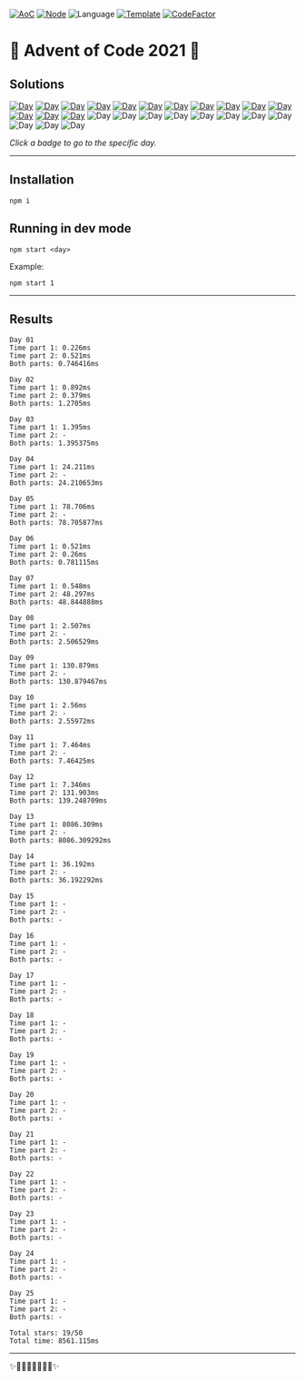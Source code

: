 <!-- Entries between SOLUTIONS and RESULTS tags are auto-generated -->

[![AoC](https://badgen.net/badge/AoC/2021/blue)](https://adventofcode.com/2021)
[![Node](https://badgen.net/badge/Node/v16.13.0+/blue)](https://nodejs.org/en/download/)
![Language](https://badgen.net/badge/Language/TypeScript/blue)
[![Template](https://badgen.net/badge/Template/aocrunner/blue)](https://github.com/caderek/aocrunner)
[![CodeFactor](https://www.codefactor.io/repository/github/0swin/advent-of-code/badge)](https://www.codefactor.io/repository/github/0swin/advent-of-code)

# 🎄 Advent of Code 2021 🎄

## Solutions

<!--SOLUTIONS-->

[![Day](https://badgen.net/badge/01/%E2%98%85%E2%98%85/green)](src/day01)
[![Day](https://badgen.net/badge/02/%E2%98%85%E2%98%85/green)](src/day02)
[![Day](https://badgen.net/badge/03/%E2%98%85%E2%98%86/yellow)](src/day03)
[![Day](https://badgen.net/badge/04/%E2%98%85%E2%98%86/yellow)](src/day04)
[![Day](https://badgen.net/badge/05/%E2%98%85%E2%98%86/yellow)](src/day05)
[![Day](https://badgen.net/badge/06/%E2%98%85%E2%98%85/green)](src/day06)
[![Day](https://badgen.net/badge/07/%E2%98%85%E2%98%85/green)](src/day07)
[![Day](https://badgen.net/badge/08/%E2%98%85%E2%98%86/yellow)](src/day08)
[![Day](https://badgen.net/badge/09/%E2%98%85%E2%98%86/yellow)](src/day09)
[![Day](https://badgen.net/badge/10/%E2%98%85%E2%98%86/yellow)](src/day10)
[![Day](https://badgen.net/badge/11/%E2%98%85%E2%98%86/yellow)](src/day11)
[![Day](https://badgen.net/badge/12/%E2%98%85%E2%98%85/green)](src/day12)
[![Day](https://badgen.net/badge/13/%E2%98%85%E2%98%86/yellow)](src/day13)
[![Day](https://badgen.net/badge/14/%E2%98%85%E2%98%86/yellow)](src/day14)
![Day](https://badgen.net/badge/15/%E2%98%86%E2%98%86/gray)
![Day](https://badgen.net/badge/16/%E2%98%86%E2%98%86/gray)
![Day](https://badgen.net/badge/17/%E2%98%86%E2%98%86/gray)
![Day](https://badgen.net/badge/18/%E2%98%86%E2%98%86/gray)
![Day](https://badgen.net/badge/19/%E2%98%86%E2%98%86/gray)
![Day](https://badgen.net/badge/20/%E2%98%86%E2%98%86/gray)
![Day](https://badgen.net/badge/21/%E2%98%86%E2%98%86/gray)
![Day](https://badgen.net/badge/22/%E2%98%86%E2%98%86/gray)
![Day](https://badgen.net/badge/23/%E2%98%86%E2%98%86/gray)
![Day](https://badgen.net/badge/24/%E2%98%86%E2%98%86/gray)
![Day](https://badgen.net/badge/25/%E2%98%86%E2%98%86/gray)

<!--/SOLUTIONS-->

_Click a badge to go to the specific day._

---

## Installation

```
npm i
```

## Running in dev mode

```
npm start <day>
```

Example:

```
npm start 1
```

---

## Results

<!--RESULTS-->

```
Day 01
Time part 1: 0.226ms
Time part 2: 0.521ms
Both parts: 0.746416ms
```

```
Day 02
Time part 1: 0.892ms
Time part 2: 0.379ms
Both parts: 1.2705ms
```

```
Day 03
Time part 1: 1.395ms
Time part 2: -
Both parts: 1.395375ms
```

```
Day 04
Time part 1: 24.211ms
Time part 2: -
Both parts: 24.210653ms
```

```
Day 05
Time part 1: 78.706ms
Time part 2: -
Both parts: 78.705877ms
```

```
Day 06
Time part 1: 0.521ms
Time part 2: 0.26ms
Both parts: 0.781115ms
```

```
Day 07
Time part 1: 0.548ms
Time part 2: 48.297ms
Both parts: 48.844888ms
```

```
Day 08
Time part 1: 2.507ms
Time part 2: -
Both parts: 2.506529ms
```

```
Day 09
Time part 1: 130.879ms
Time part 2: -
Both parts: 130.879467ms
```

```
Day 10
Time part 1: 2.56ms
Time part 2: -
Both parts: 2.55972ms
```

```
Day 11
Time part 1: 7.464ms
Time part 2: -
Both parts: 7.46425ms
```

```
Day 12
Time part 1: 7.346ms
Time part 2: 131.903ms
Both parts: 139.248709ms
```

```
Day 13
Time part 1: 8086.309ms
Time part 2: -
Both parts: 8086.309292ms
```

```
Day 14
Time part 1: 36.192ms
Time part 2: -
Both parts: 36.192292ms
```

```
Day 15
Time part 1: -
Time part 2: -
Both parts: -
```

```
Day 16
Time part 1: -
Time part 2: -
Both parts: -
```

```
Day 17
Time part 1: -
Time part 2: -
Both parts: -
```

```
Day 18
Time part 1: -
Time part 2: -
Both parts: -
```

```
Day 19
Time part 1: -
Time part 2: -
Both parts: -
```

```
Day 20
Time part 1: -
Time part 2: -
Both parts: -
```

```
Day 21
Time part 1: -
Time part 2: -
Both parts: -
```

```
Day 22
Time part 1: -
Time part 2: -
Both parts: -
```

```
Day 23
Time part 1: -
Time part 2: -
Both parts: -
```

```
Day 24
Time part 1: -
Time part 2: -
Both parts: -
```

```
Day 25
Time part 1: -
Time part 2: -
Both parts: -
```

```
Total stars: 19/50
Total time: 8561.115ms
```

<!--/RESULTS-->

---

✨🎄🎁🎄🎅🎄🎁🎄✨
